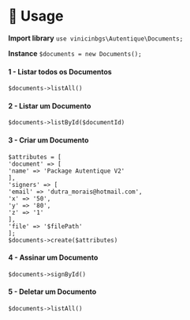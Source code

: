 # 🚀 Usage
**Import library** `use vinicinbgs\Autentique\Documents;`

**Instance** `$documents = new Documents();`

#### 1 - Listar todos os Documentos
`$documents->listAll()`

#### 2 - Listar um Documento
`$documents->listById($documentId)`

#### 3 - Criar um Documento
`$attributes = [`<br>
     `'document' => [`<br>
         `'name' => 'Package Autentique V2'`<br>
     `],`<br>
     `'signers' => [`<br>
         `'email' => 'dutra_morais@hotmail.com',`<br>
         `'x' => '50',`<br>
         `'y' => '80',`<br>
         `'z' => '1'`<br>
     `],`<br>
     `'file' => '$filePath'`<br>
 `];`<br>
`$documents->create($attributes)`

#### 4 - Assinar um Documento
`$documents->signById()`

#### 5 - Deletar um Documento
`$documents->listAll()`